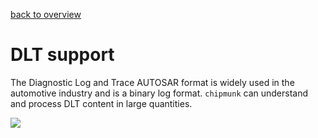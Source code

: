 [back to overview](README.md)
# DLT support

The Diagnostic Log and Trace AUTOSAR format is widely used in the automotive industry and is a binary log format. `chipmunk` can understand and process DLT content in large quantities.

![](https://raw.githubusercontent.com/esrlabs/chipmunk/master/docs/assets/dlt-support.png)